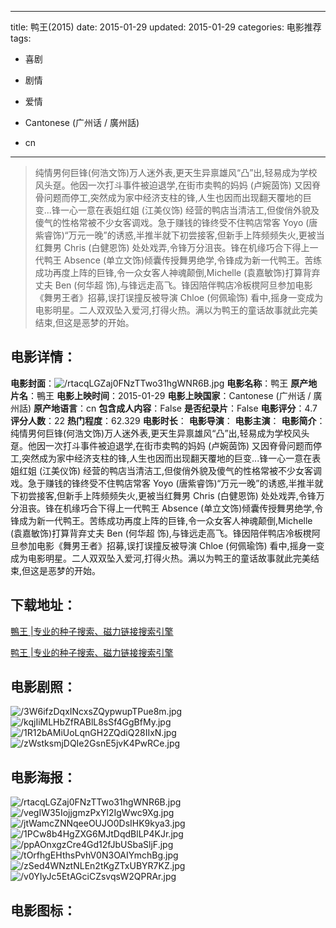 
---
title: 鸭王(2015)
date: 2015-01-29
updated: 2015-01-29
categories: 电影推荐
tags:
- 喜剧
- 剧情
- 爱情

- Cantonese (广州话 / 廣州話)
- cn
---


> 纯情男何巨锋(何浩文饰)万人迷外表,更天生异禀雄风“凸”出,轻易成为学校风头趸。他因一次打斗事件被迫退学,在街市卖鸭的妈妈 (卢婉茵饰) 又因脊骨问题而停工,突然成为家中经济支柱的锋,人生也因而出现翻天覆地的巨变...锋一心一意在表姐红姐 (江美仪饰) 经营的鸭店当清洁工,但俊俏外貌及傻气的性格常被不少女客调戏。急于赚钱的锋终受不住鸭店常客 Yoyo (唐紫睿饰)“万元一晚”的诱惑,半推半就下初尝接客,但新手上阵频频失火,更被当红舞男 Chris (白健恩饰) 处处戏弄,令锋万分沮丧。锋在机缘巧合下得上一代鸭王 Absence (单立文饰)倾囊传授舞男绝学,令锋成为新一代鸭王。苦练成功再度上阵的巨锋,令一众女客人神魂颠倒,Michelle (袁嘉敏饰)打算背弃丈夫 Ben (何华超 饰),与锋远走高飞。锋因陪伴鸭店冷板櫈阿旦参加电影《舞男王者》招募,误打误撞反被导演 Chloe (何佩瑜饰) 看中,摇身一变成为电影明星。二人双双坠入爱河,打得火热。满以为鸭王的童话故事就此完美结束,但这是恶梦的开始。

## **电影详情**：

**电影封面**：<img src="https://image.tmdb.org/t/p/w200/rtacqLGZaj0FNzTTwo31hgWNR6B.jpg" alt="/rtacqLGZaj0FNzTTwo31hgWNR6B.jpg" title="/rtacqLGZaj0FNzTTwo31hgWNR6B.jpg">
**电影名称**：鸭王
**原产地片名**：鴨王
**电影上映时间**：2015-01-29
**电影上映国家**：Cantonese (广州话 / 廣州話)
**原产地语言**：cn
**包含成人内容**：False
**是否纪录片**：False
**电影评分**：4.7
**评分人数**：22
**热门程度**：62.329
**电影时长**：
**电影导演**：
**电影主演**：
**电影简介**：纯情男何巨锋(何浩文饰)万人迷外表,更天生异禀雄风“凸”出,轻易成为学校风头趸。他因一次打斗事件被迫退学,在街市卖鸭的妈妈 (卢婉茵饰) 又因脊骨问题而停工,突然成为家中经济支柱的锋,人生也因而出现翻天覆地的巨变...锋一心一意在表姐红姐 (江美仪饰) 经营的鸭店当清洁工,但俊俏外貌及傻气的性格常被不少女客调戏。急于赚钱的锋终受不住鸭店常客 Yoyo (唐紫睿饰)“万元一晚”的诱惑,半推半就下初尝接客,但新手上阵频频失火,更被当红舞男 Chris (白健恩饰) 处处戏弄,令锋万分沮丧。锋在机缘巧合下得上一代鸭王 Absence (单立文饰)倾囊传授舞男绝学,令锋成为新一代鸭王。苦练成功再度上阵的巨锋,令一众女客人神魂颠倒,Michelle (袁嘉敏饰)打算背弃丈夫 Ben (何华超 饰),与锋远走高飞。锋因陪伴鸭店冷板櫈阿旦参加电影《舞男王者》招募,误打误撞反被导演 Chloe (何佩瑜饰) 看中,摇身一变成为电影明星。二人双双坠入爱河,打得火热。满以为鸭王的童话故事就此完美结束,但这是恶梦的开始。

## **下载地址**：
[鴨王 |专业的种子搜索、磁力链接搜索引擎](https://movie.amd794.com:2083/?search=%E9%B4%A8%E7%8E%8B&ordering=&mode=match_phrase&page_size=10&page=1)

[鸭王 |专业的种子搜索、磁力链接搜索引擎](https://movie.amd794.com:2083/?search=%E9%B8%AD%E7%8E%8B&ordering=&mode=match_phrase&page_size=10&page=1)
 

## **电影剧照**：
<img src="https://image.tmdb.org/t/p/original/3W6ifzDqxINcxsZQypwupTPue8m.jpg" alt="/3W6ifzDqxINcxsZQypwupTPue8m.jpg" title="/3W6ifzDqxINcxsZQypwupTPue8m.jpg"><img src="https://image.tmdb.org/t/p/original/kqjIiMLHbZfRABlL8sSf4GgBfMy.jpg" alt="/kqjIiMLHbZfRABlL8sSf4GgBfMy.jpg" title="/kqjIiMLHbZfRABlL8sSf4GgBfMy.jpg"><img src="https://image.tmdb.org/t/p/original/1R12bAMiUoLqnGH2ZQdiQ28IIxN.jpg" alt="/1R12bAMiUoLqnGH2ZQdiQ28IIxN.jpg" title="/1R12bAMiUoLqnGH2ZQdiQ28IIxN.jpg"><img src="https://image.tmdb.org/t/p/original/zWstksmjDQIe2GsnE5jvK4PwRCe.jpg" alt="/zWstksmjDQIe2GsnE5jvK4PwRCe.jpg" title="/zWstksmjDQIe2GsnE5jvK4PwRCe.jpg">

## **电影海报**：
<img src="https://image.tmdb.org/t/p/original/rtacqLGZaj0FNzTTwo31hgWNR6B.jpg" alt="/rtacqLGZaj0FNzTTwo31hgWNR6B.jpg" title="/rtacqLGZaj0FNzTTwo31hgWNR6B.jpg"><img src="https://image.tmdb.org/t/p/original/vegIW35IojjgmzPxYl2IgWwc9Xg.jpg" alt="/vegIW35IojjgmzPxYl2IgWwc9Xg.jpg" title="/vegIW35IojjgmzPxYl2IgWwc9Xg.jpg"><img src="https://image.tmdb.org/t/p/original/jtWamcZNNqeeOUJO0DsIHK9kya3.jpg" alt="/jtWamcZNNqeeOUJO0DsIHK9kya3.jpg" title="/jtWamcZNNqeeOUJO0DsIHK9kya3.jpg"><img src="https://image.tmdb.org/t/p/original/1PCw8b4HgZXG6MJtDqdBlLP4KJr.jpg" alt="/1PCw8b4HgZXG6MJtDqdBlLP4KJr.jpg" title="/1PCw8b4HgZXG6MJtDqdBlLP4KJr.jpg"><img src="https://image.tmdb.org/t/p/original/ppAOnxgzCre4Gd12fJbUSbaSljF.jpg" alt="/ppAOnxgzCre4Gd12fJbUSbaSljF.jpg" title="/ppAOnxgzCre4Gd12fJbUSbaSljF.jpg"><img src="https://image.tmdb.org/t/p/original/tOrfhgEHthsPvhV0N3OAIYmchBg.jpg" alt="/tOrfhgEHthsPvhV0N3OAIYmchBg.jpg" title="/tOrfhgEHthsPvhV0N3OAIYmchBg.jpg"><img src="https://image.tmdb.org/t/p/original/zSed4WNztNLEn2tKgZTxUBYR7KZ.jpg" alt="/zSed4WNztNLEn2tKgZTxUBYR7KZ.jpg" title="/zSed4WNztNLEn2tKgZTxUBYR7KZ.jpg"><img src="https://image.tmdb.org/t/p/original/v0YIyJc5EtAGciCZsvqsW2QPRAr.jpg" alt="/v0YIyJc5EtAGciCZsvqsW2QPRAr.jpg" title="/v0YIyJc5EtAGciCZsvqsW2QPRAr.jpg">

## **电影图标**：

